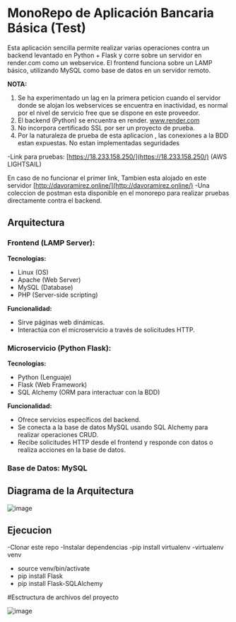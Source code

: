 # MonoRepo de Aplicación Bancaria Básica (Test)

Esta aplicación sencilla permite realizar varias operaciones contra un backend levantado en Python + Flask y corre sobre un servidor en render.com como un webservice. El frontend funciona sobre un LAMP básico, utilizando MySQL como base de datos en un servidor remoto.

**NOTA:**
1. Se ha experimentado un lag en la primera peticion cuando el servidor donde se alojan los webservices  se encuentra en inactividad, es normal por el nivel de servicio free que se dispone en este proveedor.
2. El backend (Python) se encuentra en render. www.render.com
3. No incorpora certificado SSL por ser un proyecto de prueba.
4. Por la naturaleza de prueba de esta aplicacion , las conexiones a la BDD estan expuestas. No estan implementadas seguridades 

-Link para pruebas: [https://18.233.158.250/](https://18.233.158.250/)  (AWS LIGHTSAIL)

En caso de no funcionar el primer link, Tambien esta alojado en este servidor [http://davoramirez.online/](http://davoramirez.online/) 
-Una coleccion de postman esta disponible en el monorepo para realizar pruebas directamente contra el backend.

## Arquitectura

### Frontend (LAMP Server):

**Tecnologías:**
- Linux (OS)
- Apache (Web Server)
- MySQL (Database)
- PHP (Server-side scripting)

**Funcionalidad:**
- Sirve páginas web dinámicas.
- Interactúa con el microservicio a través de solicitudes HTTP.

### Microservicio (Python Flask):

**Tecnologías:**
- Python (Lenguaje)
- Flask (Web Framework)
- SQL Alchemy (ORM para interactuar con la BDD)

**Funcionalidad:**
- Ofrece servicios específicos del backend.
- Se conecta a la base de datos MySQL usando SQL Alchemy para realizar operaciones CRUD.
- Recibe solicitudes HTTP desde el frontend y responde con datos o realiza acciones en la base de datos.

### Base de Datos: MySQL

## Diagrama de la Arquitectura
![image](https://github.com/davoweb3/ejerciciobk/assets/105182325/2d2a2836-aa78-402a-9cac-878f458a6280)

## Ejecucion 
-Clonar este repo
-Instalar dependencias 
  -pip install virtualenv
  -virtualenv venv
 - source venv/bin/activate 
 - pip install Flask
 - pip install Flask-SQLAlchemy

#Esctructura de archivos del proyecto

![image](https://github.com/davoweb3/ejerciciobk/assets/105182325/eac0b79c-98e3-4bf2-8eeb-52c090475472)





